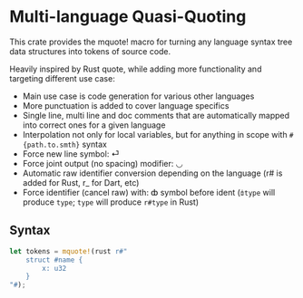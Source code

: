 Multi-language Quasi-Quoting
===

This crate provides the mquote! macro for turning any language syntax tree data
structures into tokens of source code.

Heavily inspired by Rust quote, while adding more functionality and targeting different use case:

* Main use case is code generation for various other languages
* More punctuation is added to cover language specifics
* Single line, multi line and doc comments that are automatically mapped into correct ones for a given language
* Interpolation not only for local variables, but for anything in scope with `#{path.to.smth}` syntax
* Force new line symbol: ⏎
* Force joint output (no spacing) modifier: ◡
* Automatic raw identifier conversion depending on the language (r# is added for Rust, r_ for Dart, etc)
* Force identifier (cancel raw) with: ȸ symbol before ident (`ȸtype` will produce `type`; `type` will produce `r#type`
  in Rust)

Syntax
---

```rust
let tokens = mquote!(rust r#"
    struct #name {
        x: u32
    }
"#);
```